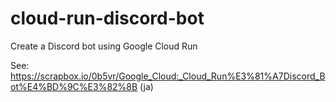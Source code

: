 # cloud-run-discord-bot

Create a Discord bot using Google Cloud Run

See: https://scrapbox.io/0b5vr/Google_Cloud:_Cloud_Run%E3%81%A7Discord_Bot%E4%BD%9C%E3%82%8B (ja)
